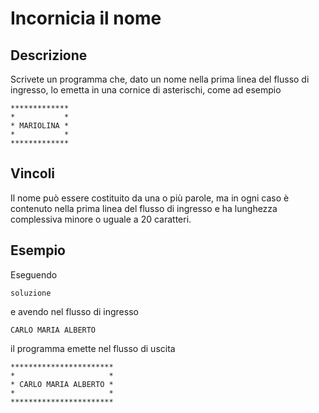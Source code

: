 Incornicia il nome
==================

Descrizione
-----------

Scrivete un programma che, dato un nome nella prima linea del flusso di
ingresso, lo emetta in una cornice di asterischi, come ad esempio

    *************
    *           *
    * MARIOLINA *
    *           *
    *************

Vincoli
-------

Il nome può essere costituito da una o più parole, ma in ogni caso è contenuto
nella prima linea del flusso di ingresso e ha lunghezza complessiva minore o
uguale a 20 caratteri.


Esempio
-------

Eseguendo

    soluzione

e avendo nel flusso di ingresso

    CARLO MARIA ALBERTO

il programma emette nel flusso di uscita

    ***********************
    *                     *
    * CARLO MARIA ALBERTO *
    *                     *
    ***********************
